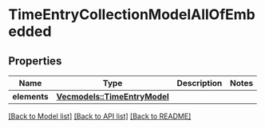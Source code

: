 # TimeEntryCollectionModelAllOfEmbedded

## Properties

Name | Type | Description | Notes
------------ | ------------- | ------------- | -------------
**elements** | [**Vec<models::TimeEntryModel>**](TimeEntryModel.md) |  | 

[[Back to Model list]](../README.md#documentation-for-models) [[Back to API list]](../README.md#documentation-for-api-endpoints) [[Back to README]](../README.md)



